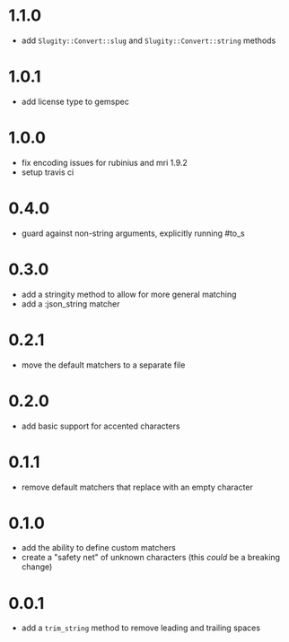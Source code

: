 # 1.1.0
- add `Slugity::Convert::slug` and `Slugity::Convert::string` methods

# 1.0.1
- add license type to gemspec

# 1.0.0
- fix encoding issues for rubinius and mri 1.9.2
- setup travis ci

# 0.4.0
- guard against non-string arguments, explicitly running #to_s

# 0.3.0
- add a stringity method to allow for more general matching
- add a :json_string matcher

# 0.2.1
- move the default matchers to a separate file

# 0.2.0
- add basic support for accented characters

# 0.1.1
- remove default matchers that replace with an empty character

# 0.1.0
- add the ability to define custom matchers
- create a "safety net" of unknown characters (this *could* be a breaking change)

# 0.0.1
- add a `trim_string` method to remove leading and trailing spaces
